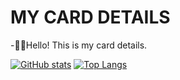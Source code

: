 # MY CARD DETAILS
-👋🏻Hello! This is my card details.

[![GitHub stats](https://github-readme-stats.vercel.app/api?username=Xieansecn&count_private=true&show_icons=true＆theme=radical)](https://github.com/anuraghazra/github-readme-stats)
[![Top Langs](https://github-readme-stats.vercel.app/api/top-langs/?username=Xieansecn&layout=compact)](https://github.com/anuraghazra/github-readme-stats)

<!-- 

 **canyie/canyie** is a ✨ _special_ ✨ repository because its `README.md` (this file) appears on your GitHub profile. 

  

 Here are some ideas to get you started: 

  

 - 🔭 I’m currently working on ... 

 - 🌱 I’m currently learning ... 

 - 👯 I’m looking to collaborate on ... 

 - 🤔 I’m looking for help with ... 

 - 💬 Ask me about ... 

 - 📫 How to reach me: ... 

 - 😄 Pronouns: ... 

 - ⚡ Fun fact: ... 

 -->
